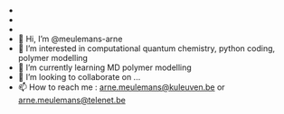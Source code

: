 - 
- 
- 
- 👋 Hi, I’m @meulemans-arne
- 👀 I’m interested in computational quantum chemistry, python coding, polymer modelling
- 🌱 I’m currently learning MD polymer modelling
- 💞️ I’m looking to collaborate on ...
- 📫 How to reach me :  arne.meulemans@kuleuven.be  or   arne.meulemans@telenet.be

<!---
meulemans-arne/meulemans-arne is a ✨ special ✨ repository because its `README.md` (this file) appears on your GitHub profile.
You can click the Preview link to take a look at your changes.
--->
